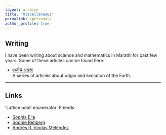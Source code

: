 ```yaml
---
layout: archive
title: 'Miscellaneous'
permalink: /personal/
author_profile: true
---
```


**Writing**
--------

I have been writing about science and mathematics in Marathi for past few years. Some of these articles can be found here. 


- [पृथ्वीचे अंतरंग](https://dhaarinee.wordpress.com/%e0%a4%b2%e0%a5%87%e0%a4%96%e0%a4%ae%e0%a4%be%e0%a4%b2%e0%a4%bf%e0%a4%95%e0%a4%be/)
 <br />  A series of articles about origin and evolution of the Earth.

______________________________


**Links**
--------

'Lattice point enumerator' Friends

- [Sophia Elia](https://sophiasage.github.io/)
- [Sophie Rehberg](https://www.sophie-rehberg.de/website/)
- [Andrés R. Vindas Meléndez](https://math.berkeley.edu/~vindas/index.html)
